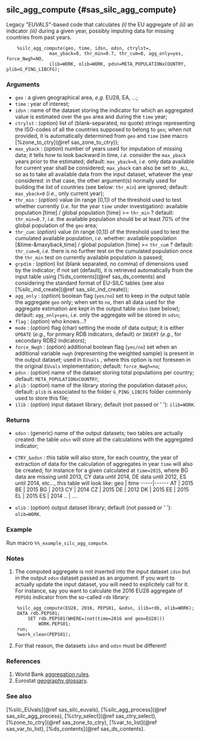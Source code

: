 ## silc_agg_compute {#sas_silc_agg_compute}
Legacy _"EUVALS"_-based code that calculates _(i)_ the EU aggregate of _(ii)_ an indicator 
_(iii)_ during a given year, possibly imputing data for missing countries from past years. 

~~~sas
	%silc_agg_compute(geo, time, idsn, odsn, ctrylst=,
				max_yback=0, thr_min=0.7, thr_cum=0, agg_only=yes, force_Nwgh=NO, 
				ilib=WORK, olib=WORK, pdsn=META_POPULATIONxCOUNTRY, plib=G_PING_LIBCFG);
~~~

### Arguments
* `geo` : a given geographical area, _e.g._ EU28, EA, ...;
* `time` : year of interest;
* `idsn` : name of the dataset storing the indicator for which an aggregated value is 
	estimated over the `geo` area and during the `time` year;
* `ctrylst` : (_option_) list of (blank-separated, no quote) strings representing the 
	ISO-codes of all the countries supposed to belong to `geo`; when not provided, it is 
	automatically determined from `geo` and `time` (see macro [%zone_to_ctry](@ref sas_zone_to_ctry));
* `max_yback` : (_option_) number of years used for imputation of missing data; it tells how 
	to look backward in time, _i.e._ consider the `max_yback` years prior to the estimated; 
	default: `max_yback=0`, _i.e._ only data available for current year shall be considered; 
	`max_yback` can also be set to `_ALL_` so as to take all available data from the input 
	dataset, whatever the year considered: in that case, the other argument(s) normally used 
	for building the list of countries (see below: `thr_min`) are ignored; default: 
	`max_yback=0` (_i.e._, only current year);
* `thr_min` : (_option_) value (in range [0,1]) of the threshold used to test whether 
	currently (_i.e._ for the year `time` under investigation):
		available population [time] / global population [time] >= `thr_min` ? 
	default: `thr_min=0.7`, _i.e._ the available population should be at least 70% of the 
	global population of the `geo` area; 
* `thr_cum`: (_option_) value (in range [0,1]) of the threshold used to test the cumulated 
	available population, _i.e._ whether: 
		available population [&time-&maxyback,time] / global population [time] >= `thr_cum` ? 
	default: `thr_cum=0`, _i.e._ there is no further test on the cumulated population once 
	the `thr_min` test on currently available population is passed; 
* `grpdim` : (_option_) list (blank separated, no comma) of dimensions used by the indicator; 
	if not set (default), it is retrieved automatically from the input table using 
	[%ds_contents](@ref sas_ds_contents) and considering the standard format of EU-SILC tables 
	(see also [%silc_ind_create](@ref sas_silc_ind_create));
* `agg_only` : (_option_) boolean flag (`yes/no`) set to keep in the output table the aggregate
	`geo` only; when set to `no`, then all data used for the aggregate estimation are kept in 
	the output table `odsn` (see below); default: `agg_only=yes`, _i.e._ only the aggregate 
	will be stored in `odsn`;
* `flag` : (_option_) who knows...?
* `mode` : (_option_) flag (char) setting the mode of data output; it is either `UPDATE` (_e.g._, 
	for primary RDB indicators, default) or `INSERT` (_e.g._, for secondary RDB2 indicators);
* `force_Nwgh` : (_option_) additional boolean flag (`yes/no`) set when an additional
	variable `nwgh` (representing the weighted sample) is present in the output
	dataset; used in `EUvals` , where this option is not foreseen in the original `EUvals` 
	implementation; default: `force_Nwgh=no`;
* `pdsn` : (_option_) name of the dataset storing total populations per country; default: 
	`META_POPULATIONxCOUNTRY`;
* `plib` : (_option_) name of the library storing the population dataset `pdsn`; default: `plib` 
	is associated to the folder `G_PING_LIBCFG` folder commonly used to store this file; 
* `ilib` : (_option_) input dataset library; default (not passed or ' '): `ilib=WORK`.

### Returns
* `odsn` : (generic) name of the output datasets; two tables are actually created: the table 
	`odsn` will store all the calculations with the aggregated indicator; 
* `CTRY_&odsn` : this table will also store, for each country, the year of extraction of data 
	for the calculation of aggregates in year `time` will also be created; for instance for a 
	given calculated at `time=2015`, where BG data are missing until 2013, CY data until 2014, 
	DE data until 2012, ES until 2014, etc..., this table will look like:
		 geo | time
		-----|------
		  AT | 2015
		  BE | 2015
		  BG | 2013
		  CY | 2014
		  CZ | 2015
		  DE | 2012
		  DK | 2015
		  EE | 2015
		  EL | 2015
		  ES | 2014
 		  .. |  ....
		  
* `olib` : (_option_) output dataset library; default (not passed or ' '): `olib=WORK`.

### Example
Run macro `%%_example_silc_agg_compute`.

### Notes
1. The computed aggregate is not inserted into the input dataset `idsn` but in the output `odsn` 
dataset passed as an argument. If you want to actually update the input dataset, you will need to
explicitely call for it. For instance, say you want to calculate the 2016 EU28 aggregate of `PEPS01` 
indicator from the so-called `rdb` library:

~~~sas
	%silc_agg_compute(EU28, 2016, PEPS01, &odsn, ilib=rdb, olib=WORK);
	DATA rdb.PEPS01;
		SET rdb.PEPS01(WHERE=(not(time=2016 and geo=EU28))) 
			WORK.PEPS01; 
	run;
	%work_clean(PEPS01);
~~~
2. For that reason, the datasets `idsn` and `odsn` must be different!

### References
1. World Bank [aggregation rules](http://data.worldbank.org/about/data-overview/methodologies).
2. Eurostat [geography glossary](http://ec.europa.eu/eurostat/statistics-explained/index.php/Category:Geography_glossary).

### See also
[%silc_EUvals](@ref sas_silc_euvals), [%silc_agg_process](@ref sas_silc_agg_process), 
[%ctry_select](@ref sas_ctry_select), [%zone_to_ctry](@ref sas_zone_to_ctry), 
[%var_to_list](@ref sas_var_to_list), [%ds_contents](@ref sas_ds_contents).
